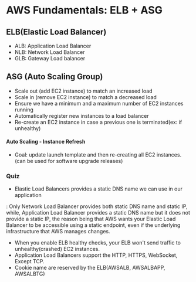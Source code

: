 # AWS Fundamentals: ELB + ASG

## ELB(Elastic Load Balancer)

- ALB: Application Load Balancer
- NLB: Network Load Balancer
- GLB: Gateway Load balancer

## ASG (Auto Scaling Group)

- Scale out (add EC2 instance) to match an increased load
- Scale in (remove EC2 instance) to match a decreased load
- Ensure we have a minimum and a maximum number of EC2 instances running
- Automatically register new instances to a load balancer
- Re-create an EC2 instance in case a previous one is terminated(ex: if unhealthy)

#### Auto Scaling - Instance Refresh

- Goal: update launch template and then re-creating all EC2 instances.(can be used for software upgrade releases)

### Quiz

- Elastic Load Balancers provides a static DNS name we can use in our application

: Only Network Load Balancer provides both static DNS name and static IP, while, Application Load Balancer provides a static DNS name but it does not provide a static IP, the reason being that AWS wants your Elastic Load Balancer to be accessible using a static endpoint, even if the underlying infrastructure that AWS manages changes.

- When you enable ELB healthy checks, your ELB won't send traffic to unhealthy(crashed) EC2 instances.
- Application Load Balancers support the HTTP, HTTPS, WebSocket, Except TCP.
- Cookie name are reserved by the ELB(AWSALB, AWSALBAPP, AWSALBTG)